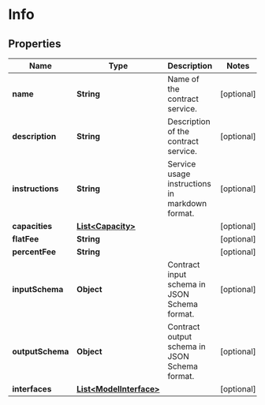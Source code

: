 
# Info

## Properties
Name | Type | Description | Notes
------------ | ------------- | ------------- | -------------
**name** | **String** | Name of the contract service. |  [optional]
**description** | **String** | Description of the contract service. |  [optional]
**instructions** | **String** | Service usage instructions in markdown format. |  [optional]
**capacities** | [**List&lt;Capacity&gt;**](Capacity.md) |  |  [optional]
**flatFee** | **String** |  |  [optional]
**percentFee** | **String** |  |  [optional]
**inputSchema** | **Object** | Contract input schema in JSON Schema format. |  [optional]
**outputSchema** | **Object** | Contract output schema in JSON Schema format. |  [optional]
**interfaces** | [**List&lt;ModelInterface&gt;**](ModelInterface.md) |  |  [optional]



